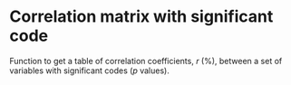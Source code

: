 # Correlation matrix with significant code
Function to get a table of correlation coefficients, *r* (%), between a set of variables with significant codes (*p* values).


